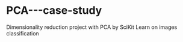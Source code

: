 # PCA---case-study
Dimensionality reduction project with PCA by SciKit Learn on images classification

